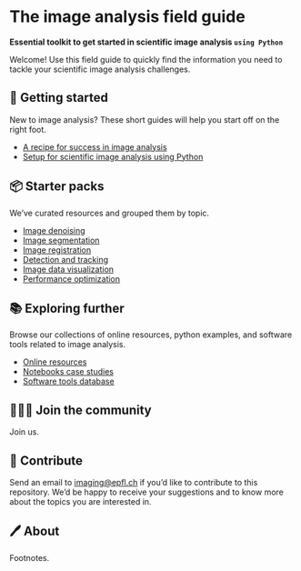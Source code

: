 # The image analysis field guide

**Essential toolkit to get started in scientific image analysis `using Python`**

Welcome! Use this field guide to quickly find the information you need to tackle your scientific image analysis challenges.

## 🔖 Getting started

New to image analysis? These short guides will help you start off on the right foot.

- [A recipe for success in image analysis](./sections/getting_started/pages/recipe_success.md)
- [Setup for scientific image analysis using Python](./sections/getting_started/pages/python_setup.md)

## 📦 Starter packs

We’ve curated resources and grouped them by topic.

- [Image denoising](./sections/starter_packs/packs/image-denoising/page.md)
- [Image segmentation](./sections/starter_packs/packs/image-segmentation/page.md)
- [Image registration](./sections/starter_packs/packs/image-registration/page.md)
- [Detection and tracking](./sections/starter_packs/packs/detection-and-tracking/page.md)
- [Image data visualization](./sections/starter_packs/packs/image-denoising/page.md)
- [Performance optimization](./sections/starter_packs/packs/image-denoising/page.md)

## 📚 Exploring further

Browse our collections of online resources, python examples, and software tools related to image analysis.

- [Online resources](./sections/exploring_further/online_resources/page.md)
- [Notebooks case studies](./sections/exploring_further/notebook_case_studies/page.md)
- [Software tools database](./sections/exploring_further/software_tools/page.md)

## 🧑‍🤝‍🧑 Join the community

Join us.


## 🤝 Contribute

Send an email to imaging@epfl.ch if you’d like to contribute to this repository. We’d be happy to receive your suggestions and to know more about the topics you are interested in.

## 🖊️ About

Footnotes.
